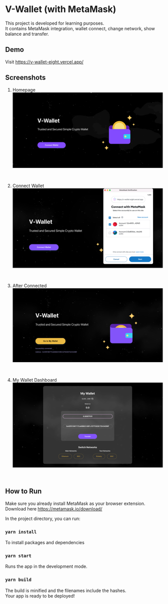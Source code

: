 # V-Wallet (with MetaMask)

This project is developed for learning purposes. <br />
It contains MetaMask integration, wallet connect, change network, show balance and transfer.

## Demo
Visit https://v-wallet-eight.vercel.app/

## Screenshots

1. Homepage
![1](./screenshots/wallet1.gif)
<br />

2. Connect Wallet
![2](./screenshots/wallet5.png)
<br />

3. After Connected
![3](./screenshots/wallet6.png)
<br />

4. My Wallet Dashboard
![4](./screenshots/wallet4.png)
<br />

## How to Run

Make sure you already install MetaMask as your browser extension. Download here https://metamask.io/download/

In the project directory, you can run:

### `yarn install`

To install packages and dependencies

### `yarn start`

Runs the app in the development mode.

### `yarn build`

The build is minified and the filenames include the hashes.\
Your app is ready to be deployed!
